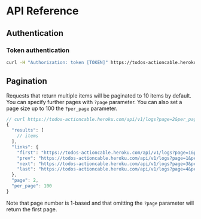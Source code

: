 # API Reference

## Authentication

### Token authentication

```sh
curl -H "Authorization: token [TOKEN]" https://todos-actioncable.herokuapp.com
```

## Pagination

Requests that return multiple items will be paginated to 10 items by default. You can specify further pages with `?page` parameter. You can also set a page size up to 100 the `?per_page` parameter.

```javascript
// curl https://todos-actioncable.heroku.com/api/v1/logs?page=2&per_page=100
{
  "results": [
    // items
  ],
  "links": {
    "first": "https://todos-actioncable.heroku.com/api/v1/logs?page=1&per_page=100",
    "prev": "https://todos-actioncable.heroku.com/api/v1/logs?page=1&per_page=100",
    "next": "https://todos-actioncable.heroku.com/api/v1/logs?page=3&per_page=100",
    "last": "https://todos-actioncable.heroku.com/api/v1/logs?page=4&per_page=100",
  },
  "page": 2,
  "per_page": 100
}
```

Note that page number is 1-based and that omitting the `?page` parameter will return the first page.
